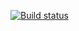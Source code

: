 [![Build status](https://ci.appveyor.com/api/projects/status/3q6u8jt6p82kg265/branch/main?svg=true)](https://ci.appveyor.com/project/grgr95/rest-r076h/branch/main)